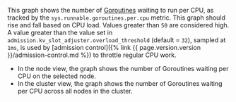 This graph shows the number of [Goroutines](https://golangbot.com/goroutines/) waiting to run per CPU, as tracked by the `sys.runnable.goroutines.per.cpu` metric. This graph should rise and fall based on CPU load. Values greater than `50` are considered high. A value greater than the value set in `admission.kv_slot_adjuster.overload_threshold` (default = `32`), sampled at `1ms`, is used by [admission control]({% link {{ page.version.version }}/admission-control.md %}) to throttle regular CPU work.

- In the node view, the graph shows the number of Goroutines waiting per CPU on the selected node.
- In the cluster view, the graph shows the number of Goroutines waiting per CPU across all nodes in the cluster.